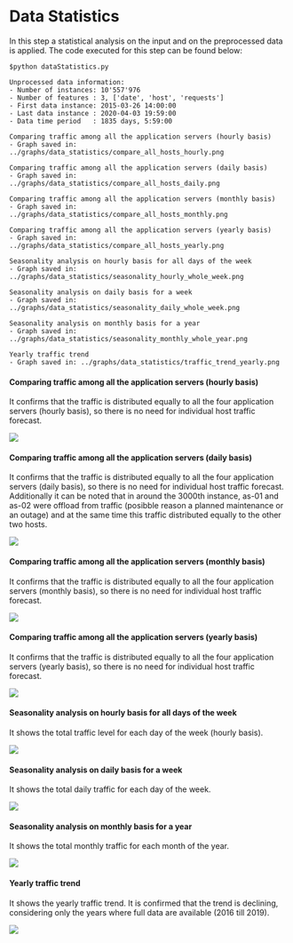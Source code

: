 # Data Statistics
In this step a statistical analysis on the input and on the preprocessed data is applied. The code executed for this step can be found below:

```
$python dataStatistics.py

Unprocessed data information:
- Number of instances: 10'557'976
- Number of features : 3, ['date', 'host', 'requests']
- First data instance: 2015-03-26 14:00:00
- Last data instance : 2020-04-03 19:59:00
- Data time period   : 1835 days, 5:59:00

Comparing traffic among all the application servers (hourly basis)
- Graph saved in: ../graphs/data_statistics/compare_all_hosts_hourly.png

Comparing traffic among all the application servers (daily basis)
- Graph saved in: ../graphs/data_statistics/compare_all_hosts_daily.png

Comparing traffic among all the application servers (monthly basis)
- Graph saved in: ../graphs/data_statistics/compare_all_hosts_monthly.png

Comparing traffic among all the application servers (yearly basis)
- Graph saved in: ../graphs/data_statistics/compare_all_hosts_yearly.png

Seasonality analysis on hourly basis for all days of the week
- Graph saved in: ../graphs/data_statistics/seasonality_hourly_whole_week.png

Seasonality analysis on daily basis for a week
- Graph saved in: ../graphs/data_statistics/seasonality_daily_whole_week.png

Seasonality analysis on monthly basis for a year
- Graph saved in: ../graphs/data_statistics/seasonality_monthly_whole_year.png

Yearly traffic trend
- Graph saved in: ../graphs/data_statistics/traffic_trend_yearly.png
```

#### Comparing traffic among all the application servers (hourly basis)
It confirms that the traffic is distributed equally to all the four application servers (hourly basis), so there is no need for individual host traffic forecast.

![](../../graphs/data_statistics/compare_all_hosts_hourly.png?raw=true)

#### Comparing traffic among all the application servers (daily basis)
It confirms that the traffic is distributed equally to all the four application servers (daily basis), so there is no need for individual host traffic forecast. Additionally it can be noted that in around the 3000th instance, as-01 and as-02 were offload from traffic (posibble reason a planned maintenance or an outage) and at the same time this traffic distributed equally to the other two hosts.

![](../../graphs/data_statistics/compare_all_hosts_daily.png?raw=true)

#### Comparing traffic among all the application servers (monthly basis)
It confirms that the traffic is distributed equally to all the four application servers (monthly basis), so there is no need for individual host traffic forecast.

![](../../graphs/data_statistics/compare_all_hosts_monthly.png?raw=true)

#### Comparing traffic among all the application servers (yearly basis)
It confirms that the traffic is distributed equally to all the four application servers (yearly basis), so there is no need for individual host traffic forecast.

![](../../graphs/data_statistics/compare_all_hosts_yearly.png?raw=true)

#### Seasonality analysis on hourly basis for all days of the week
It shows the total traffic level for each day of the week (hourly basis).

![](../../graphs/data_statistics/seasonality_hourly_whole_week.png?raw=true)

#### Seasonality analysis on daily basis for a week
It shows the total daily traffic for each day of the week.

![](../../graphs/data_statistics/seasonality_daily_whole_week.png?raw=true)

#### Seasonality analysis on monthly basis for a year
It shows the total monthly traffic for each month of the year.

![](../../graphs/data_statistics/seasonality_monthly_whole_year.png?raw=true)

#### Yearly traffic trend
It shows the yearly traffic trend. It is confirmed that the trend is declining, considering only the years where full data are available (2016 till 2019).

![](../../graphs/data_statistics/traffic_trend_yearly.png?raw=true)
